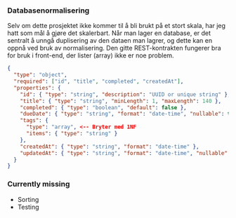 ### Databasenormalisering
Selv om dette prosjektet ikke kommer til å bli brukt på et stort skala, har jeg hatt som mål å gjøre det skalerbart. Når man lager en database, er det sentralt å unngå duplisering av den dataen man lagrer, og dette kan en oppnå ved bruk av normalisering.
Den gitte REST-kontrakten fungerer bra for bruk i front-end, der lister (array) ikke er noe problem. 
```json
{
  "type": "object",
  "required": ["id", "title", "completed", "createdAt"],
  "properties": {
    "id": { "type": "string", "description": "UUID or unique string" },
    "title": { "type": "string", "minLength": 1, "maxLength": 140 },
    "completed": { "type": "boolean", "default": false },
    "dueDate": { "type": "string", "format": "date-time", "nullable": true },
    "tags": { 
      "type": "array", <-- Bryter med 1NF
      "items": { "type": "string" }
    },
    "createdAt": { "type": "string", "format": "date-time" },
    "updatedAt": { "type": "string", "format": "date-time", "nullable": true }
  }
}
```




### Currently missing
* Sorting
* Testing